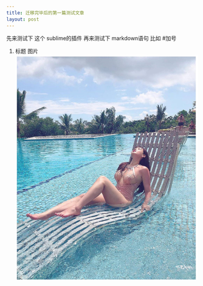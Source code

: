 ```yaml
---
title: 迁移完毕后的第一篇测试文章
layout: post
---
```

先来测试下 这个 sublime的插件
再来测试下 markdown语句
比如
#加号
1. 标题
图片
![sexy girl](/assets/img/girl.jpg)   
